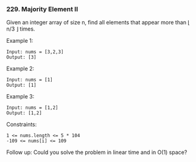 ### 229. Majority Element II

Given an integer array of size n, find all elements that appear more than ⌊ n/3 ⌋ times.

 

Example 1:

    Input: nums = [3,2,3]
    Output: [3]

Example 2:

    Input: nums = [1]
    Output: [1]

Example 3:

    Input: nums = [1,2]
    Output: [1,2]

 

Constraints:

    1 <= nums.length <= 5 * 104
    -109 <= nums[i] <= 109

 

Follow up: Could you solve the problem in linear time and in O(1) space?
